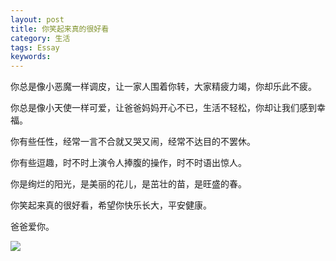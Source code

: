 ```yaml
---
layout: post
title: 你笑起来真的很好看
category: 生活
tags: Essay
keywords: 
---
```


你总是像小恶魔一样调皮，让一家人围着你转，大家精疲力竭，你却乐此不疲。

你总是像小天使一样可爱，让爸爸妈妈开心不已，生活不轻松，你却让我们感到幸福。

你有些任性，经常一言不合就又哭又闹，经常不达目的不罢休。

你有些逗趣，时不时上演令人捧腹的操作，时不时语出惊人。

你是绚烂的阳光，是美丽的花儿，是茁壮的苗，是旺盛的春。

你笑起来真的很好看，希望你快乐长大，平安健康。

爸爸爱你。

![](http://m.qpic.cn/psc?/V13HRDLP1eDSyg/bqQfVz5yrrGYSXMvKr.cqS1gLK4T9pQRGwMjlAQ*KDRlOsjTeCWBLq4duRvPgBmCSK720I0pctoDKw57owCpaTcv*mL1WhHTbStApCcCpdA!/b&bo=OASgBTgEoAUBByA!&rf=viewer_4)

